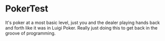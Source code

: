 # PokerTest
It's poker at a most basic level, just you and the dealer playing hands back and forth like it was in Luigi Poker. Really just doing this to get back in the groove of programming.
